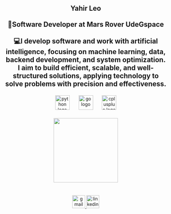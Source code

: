<h2 align="center">Yahir Leo<br><br>🚀Software Developer at Mars Rover UdeGspace<br><br>💻I develop software and work with artificial intelligence, focusing on machine learning, data, backend development, and system optimization. I aim to build efficient, scalable, and well-structured solutions, applying technology to solve problems with precision and effectiveness.</h2>

###

###

<div align="center">
  <img src="https://cdn.jsdelivr.net/gh/devicons/devicon/icons/python/python-original.svg" height="45" alt="python logo"  />
  <img width="20" />
  <img src="https://cdn.jsdelivr.net/gh/devicons/devicon/icons/go/go-original.svg" height="45" alt="go logo"  />
  <img width="20" />
  <img src="https://cdn.jsdelivr.net/gh/devicons/devicon/icons/cplusplus/cplusplus-original.svg" height="45" alt="cplusplus logo"  />
</div>

###

<div align="center">
  <img align="center" height="200" src="https://media.giphy.com/media/ytBoIyQ7ArpRirP0oh/giphy.gif?cid=ecf05e47u1d17flqp3oylddwdk7ybaic5h63fen49f2zzkvk&ep=v1_gifs_search&rid=giphy.gif&ct=g"  />
</div>

###

<br clear="both">

<div align="center">
  <a href="mailto:yahir.banuelos.leo@gmail.com" target="_blank">
    <img src="https://img.shields.io/static/v1?message=Gmail&logo=gmail&label=&color=D14836&logoColor=white&labelColor=&style=for-the-badge" height="40" alt="gmail logo" />
  </a>
  <a href="https://www.linkedin.com/in/yahir-leo/" target="_blank">
    <img src="https://img.shields.io/static/v1?message=LinkedIn&logo=linkedin&label=&color=0077B5&logoColor=white&labelColor=&style=for-the-badge" height="40" alt="linkedin logo" />
  </a>
</div>

###

<br clear="both">

###
